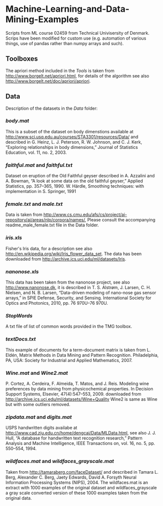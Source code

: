 # Machine-Learning-and-Data-Mining-Examples

Scripts from ML course 02459 from Technical Univisersity of Denmark. Scrips have been modified for custom use (e.g. automation of various things, use of pandas rather than numpy arrays and such).

## Toolboxes

The apriori method included in the *Tools* is taken from http://www.borgelt.net/apriori.html, for
details of the algorithm see also http://www.borgelt.net/doc/apriori/apriori.

## Data

Description of the datasets in the *Data* folder:

### *body.mat*

This is a subset of the dataset on body dimenstions available at http://www.sci.usq.edu.au/courses/STA3301/resources/Data/ 
and described in 
G. Heinz, L. J. Peterson, R. W. Johnson, and C. J. Kerk, “Exploring relationships in body dimensions,” Journal of Statistics Education, vol. 11, no. 2, 2003.

### *faithful.mat* and *faithful.txt*

Dataset on eruption of the Old Faithful geyser described in
A. Azzalini and A. Bowman, “A look at some data on the old faithful geyser,” Applied Statistics, pp. 357–365, 1990.
W. Härdle, Smoothing techniques: with implementation in S. Springer, 1991

### *female.txt* and *male.txt*

Data is taken from http://www.cs.cmu.edu/afs/cs/project/ai-repository/ai/areas/nlp/corpora/names/,
Please consult the accompanying readme_male_female.txt file in the Data folder.

### *iris.xls*

Fisher's Iris data, for a description see also http://en.wikipedia.org/wiki/Iris_flower_data_set. The data has been downloaded from http://archive.ics.uci.edu/ml/datasets/Iris.

### *nanonose.xls*

This data has been taken from the nanonose project, see also http://www.nanonose.dk, it is described in 
T. S. Alstrøm, J. Larsen, C. H. Nielsen, and N. B. Larsen, “Data-driven modeling of nano-nose gas sensor arrays,” in SPIE Defense, Security, and Sensing. International Society for Optics and Photonics, 2010, pp. 76 970U–76 970U.

### *StopWords*

A txt file of list of common words provided in the TMG toolbox.

### *textDocs.txt*

This example of documents for a term-document matrix is taken from 
L. Eldén, Matrix Methods in Data Mining and Pattern Recognition. Philadelphia, PA, USA: Society for Industrial and Applied Mathematics, 2007.

### *Wine.mat* and *Wine2.mat*

P. Cortez, A. Cerdeira, F. Almeida, T. Matos, and J. Reis. Modeling wine preferences by data mining from physicochemical properties. In Decision Support Systems, Elsevier, 47(4):547–553, 2009.
downloaded from http://archive.ics.uci.edu/ml/datasets/Wine+Quality
Wine2 is same as Wine but with some outliers removed.

### *zipdata.mat* and *digits.mat*

USPS handwritten digits availabe at http://www.cad.zju.edu.cn/home/dengcai/Data/MLData.html, see also
J. J. Hull, “A database for handwritten text recognition research,” Pattern Analysis and Machine Intelligence, IEEE Transactions on, vol. 16, no. 5, pp. 550–554,
1994.

### *wildfaces.mat* and *wildfaces_grayscale.mat*

Taken from http://tamaraberg.com/faceDataset/ and described in Tamara L. Berg, Alexander C. Berg, Jaety Edwards, David A. Forsyth 
Neural Information Processing Systems (NIPS), 2004. 
The wildfaces.mat is an extract with 1000 examples of the original dataset and wildfaces_grayscale a gray scale converted version of these 1000 examples taken from the original data.
